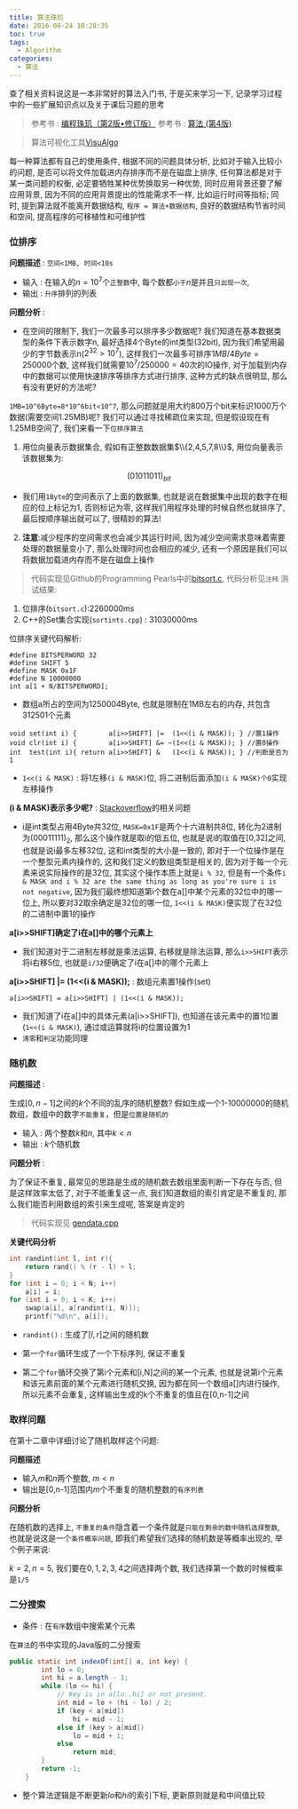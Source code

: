 ```yaml
---
title: 算法珠玑
date: 2016-06-24 10:28:35
toc: true
tags:
  - Algorithm
categories:
  - 算法
---
```


查了相关资料说这是一本非常好的算法入门书, 于是买来学习一下, 记录学习过程中的一些扩展知识点以及关于课后习题的思考
> 参考书 : [编程珠玑（第2版•修订版）](https://book.douban.com/subject/26302533/)
> 参考书 : [算法 (第4版)](https://book.douban.com/subject/10432347/)
<!--more-->

> 算法可视化工具[VisuAlgo](http://zh.visualgo.net/)

每一种算法都有自己的使用条件, 根据不同的问题具体分析, 比如对于输入比较小的问题, 是否可以将文件加载进内存排序而不是在磁盘上排序, 任何算法都是对于某一类问题的权衡, 必定要牺牲某种优势换取另一种优势, 同时应用背景还要了解应用背景, 因为不同的应用背景提出的性能需求不一样, 比如运行时间等指标; 同时, 提到算法就不能离开数据结构, `程序 = 算法+数据结构`, 良好的数据结构节省时间和空间, 提高程序的可移植性和可维护性

### **位排序**

**问题描述** : `空间<1MB, 时间<10s`

- 输入 : 在输入的$n=10^7$个`正整数`中, 每个数都`小于`$n$是并且`只出现一次`, 
- 输出 : `升序`排列的列表

**问题分析** :

- 在空间的限制下, 我们一次最多可以排序多少数据呢? 我们知道在基本数据类型的条件下表示数字n, 最好选择4个Byte的int类型(32bit), 因为我们希望用最少的字节数表示n($2^{32}>10^7$), 这样我们一次最多可排序$1MB/4Byte=250000$个数, 这样我们就需要$10^7/250000=40$次的IO操作, 对于加载到内存中的数据可以使用快速排序等排序方式进行排序, 这种方式的缺点很明显, 那么有没有更好的方法呢?

`1MB=10^6Byte=8*10^6bit<10^7`, 那么问题就是用大约800万个bit来标识1000万个数据(需要空间1.25MB)呢? 我们可以通过寻找稀疏位来实现, 但是假设现在有1.25MB空间了, 我们来看一下`位排序算法`
 
 1. 用位向量表示数据集合, 假如有正整数数据集$\\{2,4,5,7,8\\}$, 用位向量表示该数据集为:
 
   $$(01011011)_{bit}$$
   
   - 我们用`1Byte`的空间表示了上面的数据集, 也就是说在数据集中出现的数字在相应的位上标记为1, 否则标记为零, 这样我们用程序处理的时候自然也就排序了, 最后按顺序输出就可以了, 很精妙的算法!
   
 2. **注意**:减少程序的空间需求也会减少其运行时间, 因为减少空间需求意味着需要处理的数据量变小了, 那么处理时间也会相应的减少, 还有一个原因是我们可以将数据加载进内存而不是在磁盘上操作
 
> 代码实现见Github的Programming Pearls中的[bitsort.c](https://github.com/Simshang/Programming-Pearls/blob/master/Column%201/bitsort.c), 代码分析见`注释`
  测试结果:
  1. 位排序(`bitsort.c`):2260000ms
  2. C++的Set集合实现(`sortints.cpp`) : 31030000ms

位排序关键代码解析:

```
#define BITSPERWORD 32
#define SHIFT 5
#define MASK 0x1F
#define N 10000000
int a[1 + N/BITSPERWORD];
```

- 数组a所占的空间为1250004Byte, 也就是限制在1MB左右的内存, 共包含312501个元素

```
void set(int i) {        a[i>>SHIFT] |=  (1<<(i & MASK)); } //置1操作
void clr(int i) {        a[i>>SHIFT] &= ~(1<<(i & MASK)); } //置0操作
int  test(int i){ return a[i>>SHIFT] &   (1<<(i & MASK)); } //判断是否为1
```

- `1<<(i & MASK)` : 将1左移`(i & MASK)`位, 将二进制后面添加`(i & MASK)个0`实现左移操作

**(i & MASK)表示多少呢?** : [Stackoverflow](http://stackoverflow.com/questions/7218764/bit-mask-usage-in-the-program-below-from-programming-pearls)的相关问题

- i是int类型占用4Byte共32位, `MASK=0x1F`是两个十六进制共8位, 转化为2进制为$(00011111)_{2}$, 那么这个操作就是取i的低五位, 也就是说i的取值在[0,32]之间, 也就是说i最多左移32位, 这和int类型的大小是一致的, 即对于一个位操作是在一个整型元素内操作的, 这和我们定义的数组类型是相关的, 因为对于每一个元素来说实际操作的是32位, 其实这个操作本质上就是`i % 32`, 但是有一个条件`i & MASK and i % 32 are the same thing as long as you're sure i is not negative`, 因为我们最终想知道第i个数在a[]中某个元素的32位中的哪一位上, 所以要对32取余确定是32位的哪一位, `1<<(i & MASK)`便实现了在32位的二进制中置1的操作
 
**a[i>>SHIFT]确定了i在a[]中的哪个元素上**

- 我们知道对于二进制左移就是乘法运算, 右移就是除法运算, 那么`i>>SHIFT`表示将i右移5位, 也就是`i/32`便确定了i在a[]中的哪个元素上 

**a[i>>SHIFT] |=  (1<<(i & MASK));** : 数组元素置1操作(set)

`a[i>>SHIFT] = a[i>>SHIFT] | (1<<(i & MASK));`

- 我们知道了i在a[]中的具体元素(a[i>>SHIFT]), 也知道在该元素中的置1位置(`1<<(i & MASK)`), 通过或运算就将i的位置设置为1 
- `清零`和`判定`功能同理

### **随机数**

**问题描述** :

生成$[0,n-1]$之间的$k$个不同的乱序的随机整数? 假如生成一个1-10000000的随机数组，数组中的数字`不能重复`，但是`位置是随机的`

- 输入 : 两个整数$k$和$n$, 其中$k<n$
- 输出 : $k$个随机数

**问题分析** :

为了保证不重复, 最常见的思路是生成的随机数去数组里面判断一下存在与否, 但是这样效率太低了, 对于不能重复这一点, 我们知道数组的索引肯定是不重复的, 那么我们能否利用数组的索引来生成呢, 答案是肯定的

> 代码实现见 [gendata.cpp](https://github.com/Simshang/Programming-Pearls/blob/master/Column%201/gendata.cpp)

**关键代码分析**

```c++
int randint(int l, int r){
	return rand() % (r - l) + l;
}
for (int i = 0; i < N; i++)
	a[i] = i;
for (int i = 0; i < K; i++)
	swap(a[i], a[randint(i, N)]);
	printf("%d\n", a[i]);
```

- `randint()` : 生成了$[l,r]$之间的随机数

- 第一个`for`循环生成了一个下标序列, 保证不重复

- 第二个`for`循环交换了第i个元素和[i,N]之间的某一个元素, 也就是说第i个元素和该元素前面的某个元素进行随机交换, 因为都在同一个数组a[]内进行操作, 所以元素不会重复, 这样输出生成的k个不重复的值且在[0,n-1]之间 

### **取样问题**

在第十二章中详细讨论了随机取样这个问题: 

**问题描述**

- 输入$m$和$n$两个整数, $m<n$
- 输出是[0,n-1]范围内$m$个不重复的随机整数的`有序列表`

**问题分析**

在随机数的选择上, `不重复的条件`隐含着一个条件就是`只能在剩余的数中随机选择整数`, 也就是说这是一个`条件概率问题`, 即我们希望我们选择的随机数是等概率出现的, 举个例子来说:

$k=2,n=5$, 我们要在$0,1,2,3,4$之间选择两个数, 我们选择第一个数的时候概率是`1/5`


### **二分搜索**

- 条件 : 在`有序`数组中搜索某个元素

在`算法`的书中实现的Java版的二分搜索

```java
public static int indexOf(int[] a, int key) {
        int lo = 0;
        int hi = a.length - 1;
        while (lo <= hi) {
            // Key is in a[lo..hi] or not present.
            int mid = lo + (hi - lo) / 2;
            if (key < a[mid])
                hi = mid - 1;
            else if (key > a[mid])
                lo = mid + 1;
            else
                return mid;
        }
        return -1;
    }
```

- 整个算法逻辑是不断更新$lo$和$hi$的索引下标, 更新原则就是和中间值比较






















